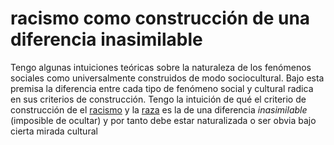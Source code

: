 # racismo como construcción de una diferencia inasimilable

Tengo algunas intuiciones teóricas sobre la naturaleza de los fenómenos sociales como universalmente construidos de modo sociocultural. Bajo esta premisa la diferencia entre cada tipo de fenómeno social y cultural radica en sus criterios de construcción. Tengo la intuición de qué el criterio de construcción de el [racismo](racismo.md) y la [raza](raza.md) es la de una diferencia *inasimilable* (imposible de ocultar) y por tanto debe estar naturalizada o ser obvia bajo cierta mirada cultural

